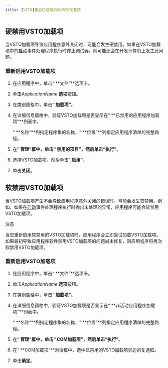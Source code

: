 ```yaml
---
title: [VSTO]重启已经禁用的VSTO加载项
---
```

## 硬禁用VSTO加载项

当VSTO加载项导致应用程序意外关闭时，可能会发生硬禁用。如果在VSTO加载项中的[启动](https://msdn.microsoft.com/en-us/library/aa941463(v=vs.140).aspx)事件处理程序执行时停止调试器，则可能还会在开发计算机上发生此问题。

### 重新启用VSTO加载项

1. 在应用程序中，单击“ **文件”**选项卡。

2. 单击*ApplicationName* **选项**按钮。

3. 在类别窗格中，单击“ **加载项”**。

4. 在详细信息窗格中，验证VSTO加载项是否显示在“ **已禁用的应用程序加载项”**列表中。

   “ **名称”**列指定程序集的名称，“ **位置”**列指定应用程序清单的完整路径。

5. 在“ **管理”**框中，单击“ **禁用的项目”**，然后单击**“执行”**。

6. 选择VSTO加载项，然后单击“ **启用”**。

7. 单击**关闭**。

## 软禁用VSTO加载项

当VSTO加载项产生不会导致应用程序意外关闭的错误时，可能会发生软禁用。例如，如果在[启动](https://msdn.microsoft.com/en-us/library/aa941463(v=vs.140).aspx)事件处理程序执行时抛出未处理的异常，应用程序可能会软禁用VSTO加载项。

 注意

当您重新启用软禁用的VSTO加载项时，应用程序会立即尝试加载VSTO加载项。如果最初导致应用程序软件禁用VSTO加载项的问题尚未修复，则应用程序将再次软禁用VSTO加载项。

### 重新启用VSTO加载项

1. 在应用程序中，单击“ **文件”**选项卡。

2. 单击*ApplicationName* **选项**按钮。

3. 在类别窗格中，单击“ **加载项”**。

4. 在详细信息窗格中，验证VSTO加载项是否显示在“ **非活动应用程序加载项”**列表中。

   “ **名称”**列指定程序集的名称，“ **位置”**列指定应用程序清单的完整路径。

5. 在“ **管理”**框中，单击“ **COM加载项”**，然后单击**“执行”**。

6. 在“ **COM加载项”**对话框中，选中已禁用的VSTO加载项旁边的复选框。

7. 单击**确定**。
